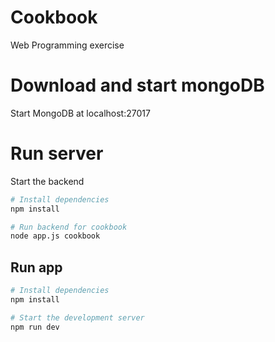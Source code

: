 # Cookbook
Web Programming exercise

# Download and start mongoDB
Start MongoDB at localhost:27017

# Run server
Start the backend

```sh
# Install dependencies
npm install

# Run backend for cookbook
node app.js cookbook
```

## Run app

```sh
# Install dependencies
npm install

# Start the development server
npm run dev
```
